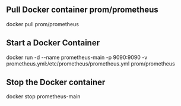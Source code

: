 ## Pull Docker container prom/prometheus
docker pull prom/prometheus

## Start a Docker Container
docker run -d --name prometheus-main -p 9090:9090 -v prometheus.yml:/etc/prometheus/prometheus.yml prom/prometheus

## Stop the Docker container
docker stop prometheus-main
